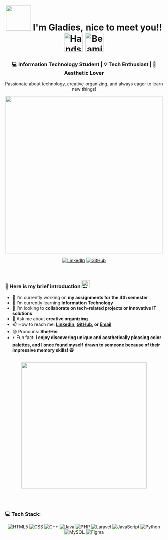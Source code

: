 <div align="center">
<h1><img src="https://github.com/Anmol-Baranwal/Cool-GIFs-For-GitHub/assets/74038190/a762dc06-3a4c-432e-8679-a99fe8a433b7" width="80"> I'm Gladies, nice to meet you!! 
<img src="https://user-images.githubusercontent.com/74038190/216120981-b9507c36-0e04-4469-8e27-c99271b45ba5.png" alt="Handshake" width="60" />
<img src="https://user-images.githubusercontent.com/74038190/216120986-f2752ca9-fe82-4aa3-befe-0a58db010d85.png" alt="Beaming Face with Smiling Eyes" width="60" />
</h1>
<h3>💻 Information Technology Student | 💡 Tech Enthusiast | 🎨 Aesthetic Lover</h3> <p>Passionate about technology, creative organizing, and always eager to learn new things!</p><img src="https://user-images.githubusercontent.com/74038190/212747903-e9bdf048-2dc8-41f9-b973-0e72ff07bfba.gif" width="500">
    
[![LinkedIn](https://img.shields.io/badge/LinkedIn-Gladies-blue?logo=linkedin)](https://linkedin.com/in/gladiesmargaret)
[![GitHub](https://img.shields.io/badge/GitHub-Gladies-black?logo=github)](https://github.com/gladiessinaga)

</div>
<br> 

### 📌 Here is my brief introduction <img src="https://user-images.githubusercontent.com/74038190/216122041-518ac897-8d92-4c6b-9b3f-ca01dcaf38ee.png" alt="Fire" width="25" />
- 🔭 I’m currently working on **my assignments for the 4th semester**
- 🌱 I’m currently learning **Information Technology**
- 👯 I’m looking to **collaborate on tech-related projects or innovative IT solutions**
- 💬 Ask me about **creative organizing**
- 📫 How to reach me: **[LinkedIn](https://linkedin.com/in/gladiesmargaret), [GitHub](https://github.com/gladiessinaga), or [Email](gladiesmargaret@students.usu.ac.id)**  
- 😄 Pronouns: **She/Her**
- ⚡ Fun fact: **I enjoy discovering unique and aesthetically pleasing color palettes, and I once found myself drawn to someone because of their impressive memory skills! 😆**
<br><br>

<div align="center">
<img src="https://user-images.githubusercontent.com/74038190/212750155-3ceddfbd-19d3-40a3-87af-8d329c8323c4.gif" width="400"> 
</div>

<br><br>
### 💻 Tech Stack:
<p align="center">
  <img src="https://img.shields.io/badge/-HTML5-E34F26?logo=html5&logoColor=white&style=flat" alt="HTML5">
  <img src="https://img.shields.io/badge/-CSS-1572B6?logo=css3&logoColor=white&style=flat" alt="CSS">
  <img src="https://img.shields.io/badge/-C++-00599C?logo=c%2B%2B&logoColor=white&style=flat" alt="C++">
  <img src="https://img.shields.io/badge/-Java-007396?logo=java&logoColor=white&style=flat" alt="Java">
  <img src="https://img.shields.io/badge/-PHP-777BB4?logo=php&logoColor=white&style=flat" alt="PHP">
  <img src="https://img.shields.io/badge/-Laravel-FF2D20?logo=laravel&logoColor=white&style=flat" alt="Laravel">
  <img src="https://img.shields.io/badge/-JavaScript-F7DF1E?logo=javascript&logoColor=black&style=flat" alt="JavaScript">
  <img src="https://img.shields.io/badge/-Python-3776AB?logo=python&logoColor=white&style=flat" alt="Python">
  <img src="https://img.shields.io/badge/-MySQL-4479A1?logo=mysql&logoColor=white&style=flat" alt="MySQL">
  <img src="https://img.shields.io/badge/-Figma-F24E1E?logo=figma&logoColor=white&style=flat" alt="Figma">
</p>
